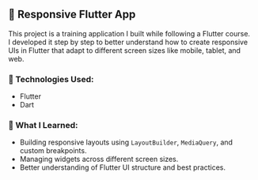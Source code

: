 ## 📱 Responsive Flutter App

This project is a training application I built while following a Flutter course.  
I developed it step by step to better understand how to create responsive UIs in Flutter that adapt to different screen sizes like mobile, tablet, and web.

### 🔧 Technologies Used:
- Flutter
- Dart

### 🧠 What I Learned:
- Building responsive layouts using `LayoutBuilder`, `MediaQuery`, and custom breakpoints.
- Managing widgets across different screen sizes.
- Better understanding of Flutter UI structure and best practices.
